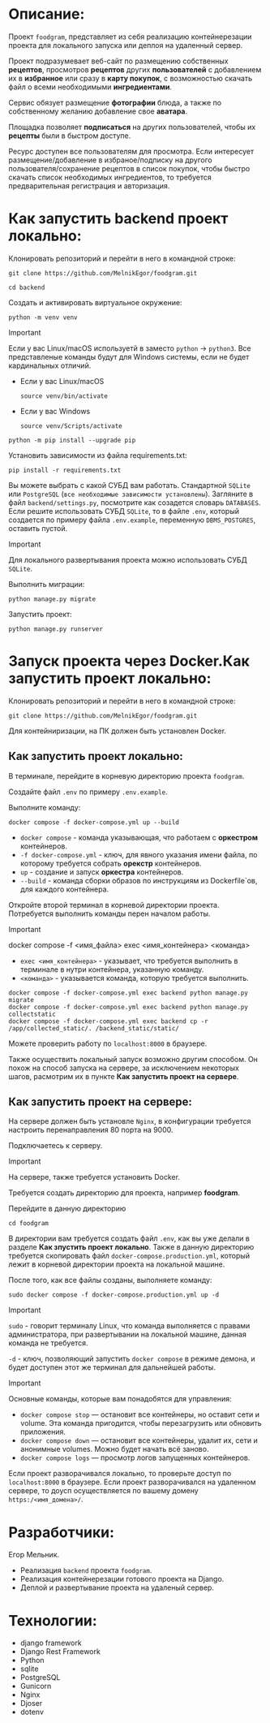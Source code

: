 # Описание:

Проект `foodgram`, представляет из себя реализацию контейнерезации проекта для локального запуска или деплоя на удаленный сервер.

Проект подразумевает веб-сайт по размещению собственных __рецептов__, просмотров __рецептов__ других __пользователей__ с добавлением их в __избранное__ или сразу в __карту покупок__, с возможностью скачать файл о всеми необходимыми __ингредиентами__.

Сервис обязует размещение __фотографии__ блюда, а также по собственному желанию добавление свое __аватара__.

Площадка позволяет __подписаться__ на других пользователей, чтобы их __рецепты__ были в быстром доступе.

Ресурс доступен все пользователям для просмотра. Если интересует размещение/добавление в избраное/подписку на другого пользователя/сохранение рецептов в список покупок, чтобы быстро скачать список необходимых ингредиентов, то требуется предварительная регистрация и авторизация.


# Как запустить backend проект локально:

Клонировать репозиторий и перейти в него в командной строке:

```
git clone https://github.com/MelnikEgor/foodgram.git
```

```
cd backend
```

Cоздать и активировать виртуальное окружение:

```
python -m venv venv
```
> [!IMPORTANT]  
> Если у вас Linux/macOS используетй в заместо `python` -> `python3`.
> Все представленые команды будут для Windows системы, если не будет кардинальных отличий.

* Если у вас Linux/macOS

    ```
    source venv/bin/activate
    ```

* Если у вас Windows

    ```
    source venv/Scripts/activate
    ```

```
python -m pip install --upgrade pip
```

Установить зависимости из файла requirements.txt:

```
pip install -r requirements.txt
```

Вы можете выбрать с какой СУБД вам работать. Стандартной `SQLite` или `PostgreSQL` (`все необходимые зависимости установлены`).
Загляните в файл `backend/settings.py`, посмотрите как созадется словарь `DATABASES`.
Если решите использовать СУБД `SQLite`, то в файле `.env`, который создается по примеру файла `.env.example`, переменную `DBMS_POSTGRES`, оставить пустой.

> [!IMPORTANT]
> Для локального развертывания проекта можно использовать СУБД `SQLite`.

Выполнить миграции:

```
python manage.py migrate
```

Запустить проект:

```
python manage.py runserver
```


# Запуск проекта через Docker.Как запустить проект локально:

Клонировать репозиторий и перейти в него в командной строке:

```
git clone https://github.com/MelnikEgor/foodgram.git
```

Для контейниризации, на ПК должен быть установлен Docker.

## Как запустить проект локально:

В терминале, перейдите в корневую директорию проекта `foodgram`.

Создайте файл `.env` по примеру `.env.example`.

Выполните команду:

```
docker compose -f docker-compose.yml up --build
```
* `docker compose` - команда указывающая, что работаем с __оркестром__ контейнеров.
* `-f docker-compose.yml` - ключ, для явного указания имени файла, по которому требуется собрать __орекстр__ контейнеров.
* `up` - создание и запуск __оркестра__ контейнеров.
* `--build` - команда сборки образов по инструкциям из Dockerfile`ов, для каждого контейнера.

Откройте второй терминал в корневой директории проекта. Потребуется выполнить команды перен началом работы.

> [!IMPORTANT]
> docker compose -f <имя_файла> exec <имя_контейнера> <команда>
> * `exec <имя_контейнера>` - указывает, что требуется выполнить в терминале в нутри контейнера, указанную команду.
> * `<команда>` - указывается команда, которую требуется выполнить.

```
docker compose -f docker-compose.yml exec backend python manage.py migrate
docker compose -f docker-compose.yml exec backend python manage.py collectstatic
docker compose -f docker-compose.yml exec backend cp -r /app/collected_static/. /backend_static/static/
```

Можете проверить работу по `localhost:8000` в браузере.

Также осуществить локальный запуск возможно другим способом. Он похож на способ запуска на сервере, за исключением некоторых шагов, расмотрим их в пункте **Как запустить проект на сервере**.

## Как запустить проект на сервере:

На сервере должен быть установле `Nginx`, в конфигурации требуется настроить перенаправления 80 порта на 9000.

Подключаетесь к серверу.

> [!IMPORTANT]
> На сервере, также требуется установить Docker.

Требуется создать директорию для проекта, например __foodgram__.

Перейдите в данную директорию

```
cd foodgram
```

В директории вам требуется создать файл `.env`, как вы уже делали в разделе **Как зпустить проект локально**.
Также в данную директорию требуется скопировать файл `docker-compose.production.yml`, который лежит в корневой директории проекта на локальной машине.

После того, как все файлы созданы, выполняете команду:

```
sudo docker compose -f docker-compose.production.yml up -d
```

> [!IMPORTANT]
> `sudo` - говорит терминалу Linux, что команда выполняется с правами администратора, при развертывании на локальной машине, данная команда не требуется.

`-d` - ключ, позволяющий запустить `docker compose` в режиме демона, и будет доступен этот же терминал для дальнейшей работы.

> [!IMPORTANT]
> Основные команды, которые вам понадобятся для управления:
> * `docker compose stop` — остановит все контейнеры, но оставит сети и volume. Эта команда пригодится, чтобы перезагрузить или обновить приложения.
> * `docker compose down` — остановит все контейнеры, удалит их, сети и анонимные volumes. Можно будет начать всё заново.
> * `docker compose logs` — просмотр логов запущенных контейнеров.

Если проект разворачивался локально, то проверьте доступ по `localhost:8000` в браузере.
Если проект разворачивался на удаленном сервере, то доусп осуществляется по вашему домену `https:/<имя_домена>/`.


# Разработчики:

Егор Мельник.
* Реализация `backend` проекта `foodgram`.
* Реализация контейнерезации готового проекта на Django.
* Деплой и развертывание проекта на удаленый сервер.


# Технологии:

- django framework 
- Django Rest Framework 
- Python 
- sqlite
- PostgreSQL
- Gunicorn
- Nginx
- Djoser
- dotenv 